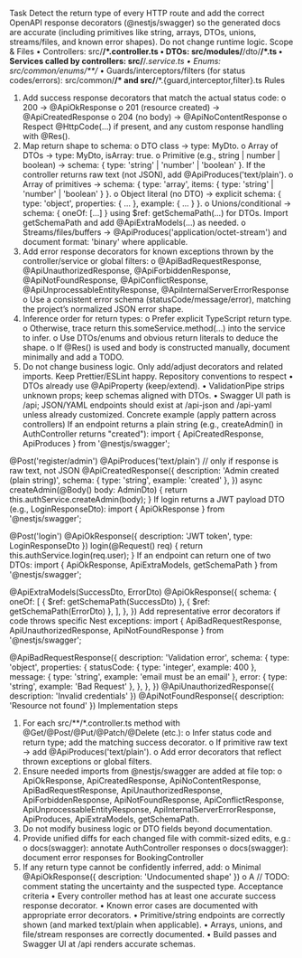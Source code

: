 Task
Detect the return type of every HTTP route and add the correct OpenAPI response decorators (@nestjs/swagger) so the generated docs are accurate (including primitives like string, arrays, DTOs, unions, streams/files, and known error shapes). Do not change runtime logic.
Scope & Files
•	Controllers: src/**/*.controller.ts
•	DTOs: src/modules/**/dto/**/*.ts
•	Services called by controllers: src/**/*.service.ts
•	Enums: src/common/enums/**/*
•	Guards/interceptors/filters (for status codes/errors): src/common/**/* and src/**/*.{guard,interceptor,filter}.ts
Rules
1.	Add success response decorators that match the actual status code:
o	200 → @ApiOkResponse
o	201 (resource created) → @ApiCreatedResponse
o	204 (no body) → @ApiNoContentResponse
o	Respect @HttpCode(...) if present, and any custom response handling with @Res().
2.	Map return shape to schema:
o	DTO class → type: MyDto.
o	Array of DTOs → type: MyDto, isArray: true.
o	Primitive (e.g., string | number | boolean) → schema: { type: 'string' | 'number' | 'boolean' }.
If the controller returns raw text (not JSON), add @ApiProduces('text/plain').
o	Array of primitives → schema: { type: 'array', items: { type: 'string' | 'number' | 'boolean' } }.
o	Object literal (no DTO) → explicit schema: { type: 'object', properties: { ... }, example: { ... } }.
o	Unions/conditional → schema: { oneOf: [...] } using $ref: getSchemaPath(...) for DTOs. Import getSchemaPath and add @ApiExtraModels(...) as needed.
o	Streams/files/buffers → @ApiProduces('application/octet-stream') and document format: 'binary' where applicable.
3.	Add error response decorators for known exceptions thrown by the controller/service or global filters:
o	@ApiBadRequestResponse, @ApiUnauthorizedResponse, @ApiForbiddenResponse,
@ApiNotFoundResponse, @ApiConflictResponse, @ApiUnprocessableEntityResponse,
@ApiInternalServerErrorResponse
o	Use a consistent error schema (statusCode/message/error), matching the project’s normalized JSON error shape.
4.	Inference order for return types:
o	Prefer explicit TypeScript return type.
o	Otherwise, trace return this.someService.method(...) into the service to infer.
o	Use DTOs/enums and obvious return literals to deduce the shape.
o	If @Res() is used and body is constructed manually, document minimally and add a TODO.
5.	Do not change business logic. Only add/adjust decorators and related imports. Keep Prettier/ESLint happy.
Repository conventions to respect
•	DTOs already use @ApiProperty (keep/extend).
•	ValidationPipe strips unknown props; keep schemas aligned with DTOs.
•	Swagger UI path is /api; JSON/YAML endpoints should exist at /api-json and /api-yaml unless already customized. 
Concrete example (apply pattern across controllers)
If an endpoint returns a plain string (e.g., createAdmin() in AuthController returns "created"):
import { ApiCreatedResponse, ApiProduces } from '@nestjs/swagger';

@Post('register/admin')
@ApiProduces('text/plain') // only if response is raw text, not JSON
@ApiCreatedResponse({
  description: 'Admin created (plain string)',
  schema: { type: 'string', example: 'created' },
})
async createAdmin(@Body() body: AdminDto) {
  return this.authService.createAdmin(body);
}
If login returns a JWT payload DTO (e.g., LoginResponseDto):
import { ApiOkResponse } from '@nestjs/swagger';

@Post('login')
@ApiOkResponse({ description: 'JWT token', type: LoginResponseDto })
login(@Request() req) {
  return this.authService.login(req.user);
}
If an endpoint can return one of two DTOs:
import { ApiOkResponse, ApiExtraModels, getSchemaPath } from '@nestjs/swagger';

@ApiExtraModels(SuccessDto, ErrorDto)
@ApiOkResponse({
  schema: {
    oneOf: [
      { $ref: getSchemaPath(SuccessDto) },
      { $ref: getSchemaPath(ErrorDto) },
    ],
  },
})
Add representative error decorators if code throws specific Nest exceptions:
import { ApiBadRequestResponse, ApiUnauthorizedResponse, ApiNotFoundResponse } from '@nestjs/swagger';

@ApiBadRequestResponse({
  description: 'Validation error',
  schema: {
    type: 'object',
    properties: {
      statusCode: { type: 'integer', example: 400 },
      message: { type: 'string', example: 'email must be an email' },
      error: { type: 'string', example: 'Bad Request' },
    },
  },
})
@ApiUnauthorizedResponse({ description: 'Invalid credentials' })
@ApiNotFoundResponse({ description: 'Resource not found' })
Implementation steps
1.	For each src/**/*.controller.ts method with @Get/@Post/@Put/@Patch/@Delete (etc.):
o	Infer status code and return type; add the matching success decorator.
o	If primitive raw text → add @ApiProduces('text/plain').
o	Add error decorators that reflect thrown exceptions or global filters.
2.	Ensure needed imports from @nestjs/swagger are added at file top:
o	ApiOkResponse, ApiCreatedResponse, ApiNoContentResponse,
ApiBadRequestResponse, ApiUnauthorizedResponse, ApiForbiddenResponse,
ApiNotFoundResponse, ApiConflictResponse, ApiUnprocessableEntityResponse,
ApiInternalServerErrorResponse, ApiProduces, ApiExtraModels, getSchemaPath.
3.	Do not modify business logic or DTO fields beyond documentation.
4.	Provide unified diffs for each changed file with commit-sized edits, e.g.:
o	docs(swagger): annotate AuthController responses
o	docs(swagger): document error responses for BookingController
5.	If any return type cannot be confidently inferred, add:
o	Minimal @ApiOkResponse({ description: 'Undocumented shape' })
o	A // TODO: comment stating the uncertainty and the suspected type.
Acceptance criteria
•	Every controller method has at least one accurate success response decorator.
•	Known error cases are documented with appropriate error decorators.
•	Primitive/string endpoints are correctly shown (and marked text/plain when applicable).
•	Arrays, unions, and file/stream responses are correctly documented.
•	Build passes and Swagger UI at /api renders accurate schemas.

